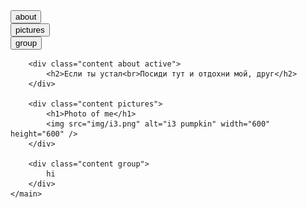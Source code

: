 <!DOCTYPE html>
<html lang="en">
<head>
    <meta charset="UTF-8">
    <meta name="viewport" content="width=device-width, initial-scale=1.0">
    <title>Document</title>
    <link rel="stylesheet" href="main0.css">
    <link rel="stylesheet" href="main1.css">
    <script src="index.js" defer></script>
</head>
<body>
    <main>
        <div class="tabsHeader">
            <button class="tab" id="about" onclick="handleTabClicked(event)">about</button><br>
            <button class="tab" id="pictures" onclick="handleTabClicked(event)">pictures</button><br>
            <button class="tab" id="group" onclick="handleTabClicked(event)">group</button><br>
        </div>

        <div class="content about active">
            <h2>Если ты устал<br>Посиди тут и отдохни мой, друг</h2>
        </div>

        <div class="content pictures">
            <h1>Photo of me</h1>
            <img src="img/i3.png" alt="i3 pumpkin" width="600" height="600" />
        </div>

        <div class="content group">
            hi
        </div>
    </main>
</body>
</html>

